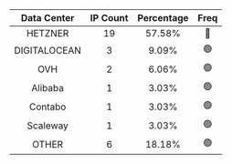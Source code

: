 | Data Center | IP Count | Percentage | Freq |
|:------------:|:--------:|:-----------:|:-----:|
| HETZNER | 19 | 57.58% | 🔴 |
| DIGITALOCEAN | 3 | 9.09% | 🟢 |
| OVH | 2 | 6.06% | 🟢 |
| Alibaba | 1 | 3.03% | 🟢 |
| Contabo | 1 | 3.03% | 🟢 |
| Scaleway | 1 | 3.03% | 🟢 |
| OTHER | 6 | 18.18% | 🟢 |